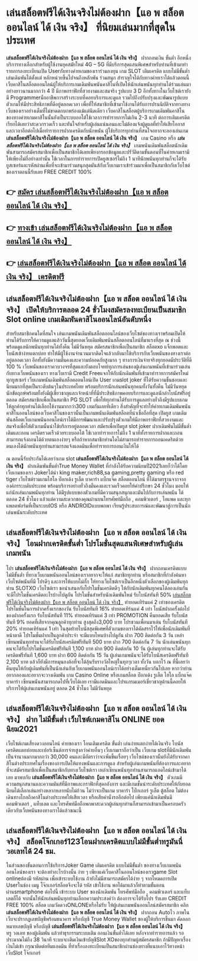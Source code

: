 # เล่นสล็อตฟรีได้เงินจริงไม่ต้องฝาก【แอ พ สล็อต ออนไลน์ ได้ เงิน จริง】  ที่นิยมเล่นมากที่สุดในประเทศ

**เล่นสล็อตฟรีได้เงินจริงไม่ต้องฝาก【แอ พ สล็อต ออนไลน์ ได้ เงิน จริง】** ฝากถอนเงิน ขั้นต่ำ  อีกหนึ่งบริการทางเลือกสำหรับผู้ใช้งานยุคสมัยใหม่ 4G – 5G ที่มีบริการสุดแสนพิเศษสำหรับท่านที่เข้ามาทำรายการลงทะเบียนเปิด Userกับทางค่ายเกมของเราร่วมลงทุน เกม SLOT  เติมเครดิต แบบไม่มีขั้นต่ำ เล่นเดิมพันได้ตั้งแต่ หลักหน่วยขึ้นไปจนถึงหลักพัน ร่วมสนุก สำราญใจได้กับทางค่ายเราได้แล้วตอนนี้เว็บคาสิโนสล็อตออนไลน์ผู้ให้บริการเกมเดิมพันพนันคาสิโนที่เปิดให้นักเล่นพนันทุกท่านได้ร่วมเล่นมาอย่างยาวนานมากกว่า 4 ปี มีภาพกราฟิกที่สวยงามและสมจริง รูปแบบ 3 D
อีกทั้งทางในเว็บไซต์เรายังมี Programmerมืออาชีพการสร้างระบบที่คอยบริการและดูแล  รวมไปถึงปรับปรุงและพัฒนารูปแบบตัวเกมให้มีประสิทธิภาพที่ดีอยู่ตลอดเวลา เพื่อที่ให้สมาชิกที่เข้ามาใช้งานได้รับการปรนนิบัติจากทางทางเว็บของเราอย่างเต็มที่ไม่ขาดตกบกพร่องแม้แต่นิดเดียว เว็บคาสิโนสล็อตผู้บริการเกมเดิมพันคาสิโนของทางค่ายเกมคาสิโนนั้นยังเป็นระบบออโต้ใช้เวลาการทำรายการไม่เกิน 2-3 นาที ต่อการเติมเครดิต เรียกได้เลยว่าสะดวกรวดเร็ว และทันใจสำหรับผู้เล่นแน่นอนและไม่ต้องแจ้งผู้ดูแลที่ทำให้เสียโอกาสและเวลาอีกต่อไปเมื่อทำรายการฝากเครดิตกับนักพนัน
ผู้ใช้บริการทุกท่านที่สนใจอยากจะลองเล่นเกม **เล่นสล็อตฟรีได้เงินจริงไม่ต้องฝาก【แอ พ สล็อต ออนไลน์ ได้ เงิน จริง】** เกม Casino  หรือ ***เล่นสล็อตฟรีได้เงินจริงไม่ต้องฝาก【แอ พ สล็อต ออนไลน์ ได้ เงิน จริง】*** เกมพนันเดิมพันสล็อตนักเดิมพันสามารถสมัครสมาชิกเพื่อเป็นสมาชิกได้เลยเพียงกรอกข้อมูลและปรัวัติตามขั้นตอนที่ในค่ายเกมเรามีให้เพียงไม่กี่อย่างเท่านั้น ใช้เวลาในการทำรายการเปิดยูสเซอร์ไม่ถึง 1 นาทีนักพนันทุกท่านก็จะได้รับยูสเซอร์และรหัสผ่านเพื่อที่จะเข้ามาร่วมสนุกสุดมันส์กับเว็บเกมเราเข้าร่วมมาเพื่อเป็นสมาชิกกับเว็บไซต์ของเราตอนนี้รับเลย FREE CREDIT 100%

## 👉 [สมัคร เล่นสล็อตฟรีได้เงินจริงไม่ต้องฝาก【แอ พ สล็อต ออนไลน์ ได้ เงิน จริง】](https://archa888.com/)
## 👉 [ทางเข้า เล่นสล็อตฟรีได้เงินจริงไม่ต้องฝาก【แอ พ สล็อต ออนไลน์ ได้ เงิน จริง】](https://archa888.com/)
## 👉 [เล่นสล็อตฟรีได้เงินจริงไม่ต้องฝาก【แอ พ สล็อต ออนไลน์ ได้ เงิน จริง】 เครดิตฟรี](https://archa888.com/)

## เล่นสล็อตฟรีได้เงินจริงไม่ต้องฝาก【แอ พ สล็อต ออนไลน์ ได้ เงิน จริง】 เปิดให้บริการตลอด  24 ชั่วโมงสมัครลงทะเบียนเป็นสมาชิก Slot online เกมเดิมพันคาสิโนออนไลน์อันดับหนึ่ง

สำหรับสมาชิกคนใดที่สนใจ เล่นเกมพนันเดิมพันสล็อตออนไลน์ของเว็บไซต์ของทางเราพร้อมเปิดให้ท่านได้รับการให้ความดูแลแล้ววันนี้สุดยอดเว็บเดิมพันพนันสล็อตออนไลน์ที่มาแรงที่สุด ณ ช่วงนี้ พร้อมดูแลนักพนันทุกท่านได้ทั้งคืน ไม่มีวันหยุด สมัครสมาชิกเพื่อเป็นสมาชิก สล็อตxo แจ็กพอตและโบนัสเข้าง่ายแตกบ่อย ทำให้มีผู้ใช้งานจำนวนมากติดใจแล้วกลับมาใช้บริการกับเว็บพนันของทางเราต่ออยู่ตลอดเวลา อีกทั้งยังมีความมั่นคงและความปลอดภัยสูงมาก ๆ ทางการเงินจ่ายจริงทุกยอดมีประวัติที่ดี 100 % เว็บพนันของเราควบวงจรที่สุดและยังตอบโจทย์ทุกการเล่นของผู้เล่นเกมพนันที่เข้ามาร่วมเล่นกับทางเว็บพนันของเรา
ทางเว็บเรามี Credit Freeแจกให้กับนักเดิมพันที่เข้ามาทำรายการสมัครใหม่ทุกยูสเซอร์ เว็บเกมพนันเดิมพันสล็อตออนไลน์เปิด User เกมslot joker ที่ได้รับความชื่นชอบและนิยมมากที่สุดเป็นระดับต้นๆในประเทศไทย พร้อมบริการนักเล่นพนันทุกคนทั้งวันทั้งคืน ไม่มีวันหยุดนักขัตฤกษ์พร้อมทั้งยังมีผู้เชี่ยวชาญและเจ้าหน้าที่ที่มีประสิทธิภาพคอยบริการและดูแลนักล่าโบนัสฟรีอยู่ตลอด สมัครสมาชิกเพื่อเป็นสมาชิก  PG SLOT เพื่อให้ทุกท่านได้รับการดูแลอย่างทั่วถึงมีรูปแบบเกมให้ลูกค้าทุกท่านได้เลือกใช้งานมากกว่า300 เกมกันเลยทีเดียว
สิ่งสำคัญที่จะทำให้ค่ายเกมเดิมพันพนันคาสิโนออนไลน์ของเว็บคาสิโนของเรานั้นเป็นเกมพนันเดิมพันสล็อตที่น่าเชื่อถือที่สุด เปิดยูส  เกมเดิมพันสล็อตเว็บเกมพนันออนไลน์เราได้มีการพัฒนาและปรับปรุงตัวเกมให้มีภาพกราฟิกที่สวยงามและสมจริงเพื่อให้ตัวเกมนั้นน่าใช้บริการอยู่ตลอดเวลา สมัครเพื่อเปิดยูส slot joker ฝากเดิมพันไม่มีขั้นต่ำ เติมและถอน เครดิตรวดเร็วด้วยระบบออโต้ ใช้เวลาทำรายการไม่ถึง 1 นาทีทั้งรายการฝากและถอนสามารถแจ้งถอนได้ด้วยตนเองง่ายๆ หรือถ้าหากสมาชิกท่านใดไม่สามารถทำรายการถอนเคดริตด้วยตนเองได้นักพนันทุกท่านสามารถแจ้งแอดมินเพื่อทำรายการถอนเงินให้ได้

ณ ตอนนี้รับประกันได้เลยว่าเกม slot  **เล่นสล็อตฟรีได้เงินจริงไม่ต้องฝาก【แอ พ สล็อต ออนไลน์ ได้ เงิน จริง】** ฝากเดิมพันขั้นต่ำTrue Money Wallet ที่กำลังได้รับความนิยมปี2021เลยก็ว่าได้โดยเว็บเกมของเรา Jokerได้นำ  king maker,rich88,sa gaming,pretty gaming หรือ red tiger เว็บไซต์รวมเกมไฮโล ป๊อกเด้ง รูเล็ต บาคาร่า แบ็กแจ๊ค สล็อตออนไลน์ ที่ได้มาตรฐานจากจากองค์กรระบดับประเทศ พร้อมบริการอย่างทั่วถึงมั่นคงและรวดเร็วคอยให้คำปรึกษา 24 ชั่วโมง มอบให้แก่นักเล่นเกมพนันทุกท่าน ได้มีรูปแบบของตัวเกมที่มีความสนุกสนุกและมันไปกับการเล่นพนัน ได้ ตลอด 24 ชั่วโมง แล้วแต่ความสะดวกของคุณผ่านบนโทรศัพท์มือถือ , คอมพิวเตอร์ , ไอแพด และทุกแพลตฟอร์มที่เป็นระบบIOS หรือ ANDROIDแบบพกพา เรียนรู้ประสบการณ์และพัฒนาสู่การเป็นนักเล่นพนันระดับประเทศ

## เล่นสล็อตฟรีได้เงินจริงไม่ต้องฝาก【แอ พ สล็อต ออนไลน์ ได้ เงิน จริง】 โอนฝากเครดิตขั้นต่ำ โปรโมชั่นสุดแสนพิเศษสำหรับผู้เล่นเกมพนัน

โปร **เล่นสล็อตฟรีได้เงินจริงไม่ต้องฝาก【แอ พ สล็อต ออนไลน์ ได้ เงิน จริง】** ฝากถอนเครดิตแบบไม่มีขั้นต่ำ ที่ทางเว็บเกมพนันออนไลน์ของเราอยากจะให้แก่  สมาชิกทุกท่าน หรือสมาชิกที่กำลังค้นหาเว็บไซต์พนันที่มี โปรดีๆ และการให้แบบไม่กั๊ก ให้ทางเว็บไซต์เราเป็นอีกหนึ่งตัวเลือกของผู้เดิมพันทุกท่าน SLOTXO เว็บไซต์เรา ขอนำเสนอกับโปรโมชั่นเครดิตดีๆ ให้กับนักเดิมพันทุกคนได้ลองเล่นกัน จะมีโปรโมชั่นเครดิตอะไรบ้างไปดูกัน
โปรโมชั่นสำหรับนักเดิมพันใหม่ รับโบนัสทันที 50% [เล่นสล็อตฟรีได้เงินจริงไม่ต้องฝาก【แอ พ สล็อต ออนไลน์ ได้ เงิน จริง】](https://archa888.com/) ทำยอดเทิร์นแค่ 2 เท่าของเครดิต
โปรโมชั่นในการฝากครั้งแรกของวัน รับโบนัสทันที 16% ทำยอดเทิร์นแค่ 4 เท่า
โบนัสฝากครั้งต่อไปของฝากครั้งแรก รับโบนัสทันที 11% ทำยอดเทิร์นแค่ 3 เท่า
 PROMOTION คืนยอดเสีย รับโบนัสทันที 9% ยอดที่เสียจากคุณลูกค้าทุกท่าน สูงสุดถึง3,000 บาท
โปรชวนเพื่อนมาเล่น รับโบนัสทันที 20% ทำยอดเทิร์นแค่ 1 เท่า
ในสุดท้ายโบนัสสุดพิเศษที่ตัวเกมของเราได้คัดสรรไว้ให้เพื่อนักเดิมพันที่หน้าตาดี โปรโมชั่นฝากเป็นลูกค้าประจำ จะมีแบบไหนบ้างไปดูกัน
ฝาก 700 ติดต่อกัน 3 วัน เหล่าเซียนพนันทุกท่านจะได้รับโบนัสเครดิตฟรีทันที 500 บาท
ฝาก 700 ติดต่อกัน 7 วัน นักเล่นพนันทุกคนจะได้รับโปรโมชั่นเครดิตฟรีทันที 1,100 บาท
ฝาก 900 ติดต่อกัน 10 วัน ผู้เล่นทุกท่านจะได้รับเครดิตฟรีทันที 1,600 บาท
ฝาก 600 ติดต่อกัน 15 วัน ผู้เล่นเกมพนันจะได้รับโบนัสเครดิตฟรีทันที 2,100 บาท
แล้วก็ยังมีการหมุนกงล้อที่จะได้ลุ้นรับรางวัลใหญ่ในทุกๆเวลา ทั้งวัน บอกไว้ ณ ที่นี้เลยว่าคืนทุนให้กับผู้เดิมพันที่เป็นนักเล่นกับเว็บเกมพนันออนไลน์เราได้อย่างเต็มเหนี่ยวกันไปเลย หากว่าท่านอยากลองและอยากจะวางเดิมพัน เกม  Casino Online หรือเกมสล็อต ป๊อกเด้ง รูเล็ต ไฮโล แบ็กแจ๊ค บาคาร่า เซียนพนันสามารถกดไปที่เว็บได้เลย เรามีแอดมินและโปรแกรมเมอร์เชี่ยวชาญด้านนี้คอยให้บริการให้ผู้เล่นเกมพนันอยู่ ตลอด 24 ชั่วโมง ไม่มีวันหยุด

## เล่นสล็อตฟรีได้เงินจริงไม่ต้องฝาก【แอ พ สล็อต ออนไลน์ ได้ เงิน จริง】 ฝาก ไม่มีขั้นต่ำ  เว็บไซต์เกมคาสิโน ONLINE ยอดนิยม2021

เว็บไซต์เกมเสี่ยงดวงออนไลน์ ค่ายของเรา โอนเติมเครดิต ขั้นต่ำ เล่นง่ายแตกง่ายได้เงินจริง โบนัสเครดิตแตกบ่อยและเปอร์เซ็นต์การจ่ายสูงกว่าค่ายอื่นๆ เว็บเกมเราถือว่าเป็น เว็บเกม slotที่มีนักเดิมพันเป็นจำนวนมากมากกว่า 30,000 คนและมีอัตราว่าจะเพิ่มขึ้นเรื่อยๆ เว็บไซต์ของเรานั้นยังได้รับจากคาสิโนต่างประเทศในเรื่องของการเปิดให้แทงพนันและการดูแล สำหรับผู้เล่นเกมพนันที่ต้องการและอยากที่จะสมัครสมาชิกเพื่อเป็นสมาชิกกับทางเว็บไซต์เรา เหล่าเซียนพนันทุกท่านสามารถแอดไลน์เข้ามาได้เลย
	มาพบกับ **เล่นสล็อตฟรีได้เงินจริงไม่ต้องฝาก【แอ พ สล็อต ออนไลน์ ได้ เงิน จริง】** ตัวเกมมีความสนุกสนานและความมันส์ที่มีภาพและกราฟิกที่สุดอลังการ และมีเกมชั้นนำระดับประเทศให้กับยอดนิยมได้เลือกเล่นอย่างหลากหลายนับไม่ถ้วน  ไม่ว่าจะเป็นเกม บาคาร่า โป๊กเกอร์ รูเล็ต ตู้สล็อต ไม่ต้องเดินทางไกลถึงคาสิโนต่างประเทศให้เสียเวลา หรือเสียค่านั่งรถอีกต่อไป เพียงแค่นักเดิมพันมีคอมพิวเตอร์ , แท็บเลต และโทรศัพท์มือถือพกพาสะดวกผู้เล่นทุกท่านก็สามารถเข้ามาเป็นครอบครัวเดียวกับเว็บพนันของทางเราได้แล้วขณะนี้

## เล่นสล็อตฟรีได้เงินจริงไม่ต้องฝาก【แอ พ สล็อต ออนไลน์ ได้ เงิน จริง】 สล็อตโจ๊กเกอร์123โอนฝากเครดิตแบบไม่มีขั้นต่ำทรูมันนี่ วอเลทได้ 24 ชม.

ในส่วนของขั้นตอนการใช้บริการJoker Game เติมเครดิต แบบไม่มีขั้นต่ำ ของทางเว็บเกมพนันออนไลน์ของเรา จะต้องทำอะไรบ้างนั้น ง่าย ๆ เพียงแค่เว็บคาสิโนออนไลน์ของเราgame Slot onlineต้องมี รหัสผ่าน เพื่อเข้าระบบใช้งาน ถ้ายังไม่มีสามารถสมัครได้ง่าย ๆ จากโหมดการเปิด Userในช่อง เมนู โจ๊กเกอร์สล็อตจึงจะได้ รหัส เข้าใช้งาน พอได้มาแล้วก็ทำตามขั้นตอนผ่านsmartphone ต่อไปนี้
เข้าระบบ User  ของนักเดิมพัน โทรศัพท์มือถือ , คอมพิวเตอร์ และแท็บเลตก็ได้
จากนั้นให้นักเล่นพนันทุกท่านเลือกความประสงค์ว่า ต้องการจะได้รับโปร รับเลย CREDIT FREE 100% สล็อต เกมวัดดวงONLONEหรือไม่รับ
ให้ผู้เล่นเกมพนันออนไลน์สมัครสมาชิก คลิก **เล่นสล็อตฟรีได้เงินจริงไม่ต้องฝาก【แอ พ สล็อต ออนไลน์ ได้ เงิน จริง】** ฝากถอน Autoไว ภาพในเว็บจะปรากฏเลขบัญชีพร้อมธนาคาร หรือบัญชี True Money Wallet ของผู้ให้บริการขึ้นมา
คัดลอกหมายเลขบัญชี หรือบัญชี **เล่นสล็อตฟรีได้เงินจริงไม่ต้องฝาก【แอ พ สล็อต ออนไลน์ ได้ เงิน จริง】** ทรู วอเลท ของผู้เดิมพัน แล้วทำธุรกรรมระบบเติม ถอนเงินขั้นต่ำได้เลย
หลังจากทำรายการแล้ว รอประมาณไม่ถึง 38 วินาที ระบบจะเติมเงินเข้าบัญชีSlot XOของทุกท่านผู้สมัครสมาชิก
ถ้ามีปัญหาเรื่องเงินไม่เข้า กรุณาติดต่อทีมแอดมิน ที่ทำเรื่องลงทะเบียนเป็นสมาชิกผ่านช่องทางที่แนบเอาไว้ทางหน้าเว็บSlot โจ๊กเกอร์



